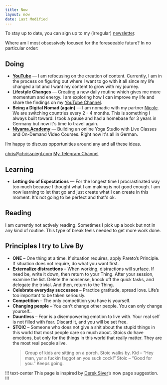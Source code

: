 ```yaml
---
title: Now
layout: now
date: Last Modified
---
```


To stay up to date, you can sign up to my (irregular) [newsletter](/newsletter).

Where am I most obsessively focused for the foreseeable future? In no particular order:

## Doing

- **[YouTube](/youtube)** — I am refocusing on the creation of content. Currently, I am in the process on figuring out where I want to go with it all since my life changed a lot and I want my content to grow with my journey.
- **Lifestyle Changes** — Creating a new daily routine which gives me more momentum and energy. I am exploring how I can improve my life and share the findings on my [YouTube Channel](/youtube).
- **Being a Digital Nomad (again)** — I am nomadic with my partner [Nicole](https://NicoleReiher.com). We are switching countries every 2 - 4 months. This is something I always built toward. I took a pause and had a homebase for 3 years in Germany but now it's time to travel again.
- **[Niyama.Academy](https://Niyama.Academy/)** — Building an online Yoga Studio with Live Classes and On-Demand Video Courses. Right now it's all in German.

I’m happy to discuss opportunities around any and all these ideas.

<div class="side-by-side">
    <a class="btn btn-block" href="mailto:chris@chrisspiegl.com" title= "Email me about anything!">chris@chrisspiegl.com</a>
    <a class="btn btn-block" href="https://crsp.li/tgc" title="Telegram Channel">My Telegram Channel</a>
</div>

## Learning

- **Letting Go of Expectations** — For the longest time I procrastinated way too much because I thought what I am making is not good enough. I am now learning to let that go and just create what I can create in this moment. It's not going to be perfect and that's ok.

## Reading

I am currently not actively reading. Sometimes I pick up a book but not in any kind of routine. This type of break feels needed to get more work done.

<!-- Reading books to better think, work, and live life.

- Limit by Frank Schätzing
- Stillness Is the Key by Ryan Holiday
- Einführung ins Familienaufstellen by Bert Hellinger
- Own the Day, Own Your Life: Optimised Practices for Waking, Working, Learning, Eating, Training, Playing, Sleeping and Sex by Aubrey Marcus

!!! Absorbed in the past months (in order)

1. Deep Work: Rules for Focused Success in a Distracted World Hardcover by Cal Newport
2. Projekt Saturn: Perry Rhodan 2500 by Frank Borsch
3. Man's Search For Meaning: The classic tribute to hope from the Holocaust by Viktor E Frankl
4. The BFG by Roald Dahl
5. Women Who Run with the Wolves by Clarissa Pinkola Estés
6. Unfiltered: No Shame, No Regrets, Just Me by Lily Collins
7. Way of the Warrior Kid by Jocko Willink
8. Liebe dich selbst und es ist egal, wen du heiratest by Eva-Maria Zurhorst
9. The BFG by Roald Dahl
10. How to Love a Woman: On Intimacy and the Erotic Life of Women by Clarissa Pinkola Estes
11. Embodiment - Der Körper in der Psychotherapie by Claas Lahmann
12. happy money by ken honda ([Video Thoughts](https://youtu.be/-TE6oL4KV7E))
13. Wie sich starke Männer und starke Frauen lieben können by Maja & Johannes Storch
14. 12 Rules for Life: An Antidote to Chaos by Jordan B. Peterson

!!! -->

## Principles I try to Live By

- **ONE** – One thing at a time. If situation requires, apply Pareto’s Principle. If situation does not require, do what you want first.
- **Externalize distractions** – When working, distractions will surface. If need be, write it down, then return to your Thing. After your session, examine the list. Delete the nonsense, knock off the quick tasks, and delegate the trivial. And then, return to the Thing.
- **Celebrate everyday successes** – Practice gratitude, spread love. Life’s too important to be taken seriously.
- **Competition** – The only competition you have is yourself.
- **Changing people** – You can’t change other people. You can only change yourself..
- **Dauntless** – Fear is a disempowering emotion to live with. Your real self is not filled with fear. Discard it, and you will be set free.
- **STOIC** – Someone who does not give a shit about the stupid things in this world that most people care so much about. Stoics do have emotions, but only for the things in this world that really matter. They are the most real people alive.
  > Group of kids are sitting on a porch. Stoic walks by.
  > Kid – “Hey man, yur a fuckin faggot an you suck cock!”
  > Stoic – “Good for you.”
  > Keeps going.

!!! text-center
This page is inspired by [Derek Siver](https://sivers.org/now)’s now page suggestion.
!!!
